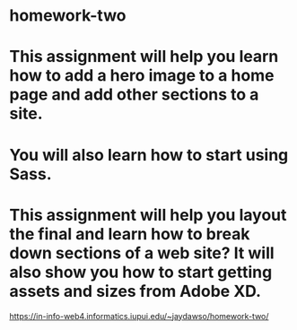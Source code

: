 # homework-two
# This assignment will help you learn how to add a hero image to a home page and add other sections to a site.
# You will also learn how to start using Sass.
# This assignment will help you layout the final and learn how to break down sections of a web site? It will also show you how to start getting assets and sizes from Adobe XD.

https://in-info-web4.informatics.iupui.edu/~jaydawso/homework-two/
